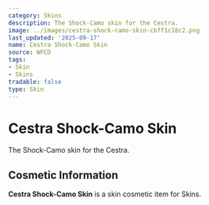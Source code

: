 ```yaml
---
category: Skins
description: The Shock-Camo skin for the Cestra.
image: ../images/cestra-shock-camo-skin-cbff1c18c2.png
last_updated: '2025-09-17'
name: Cestra Shock-Camo Skin
source: WFCD
tags:
- Skin
- Skins
tradable: false
type: Skin
---
```


# Cestra Shock-Camo Skin

The Shock-Camo skin for the Cestra.

## Cosmetic Information

**Cestra Shock-Camo Skin** is a skin cosmetic item for Skins.


